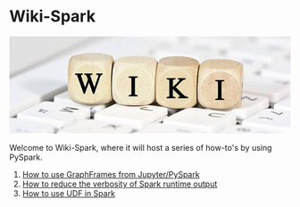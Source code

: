 # Wiki-Spark

![wiki-spark](./wiki.jpeg)


Welcome to Wiki-Spark, where it will host a series of how-to's by using PySpark.


1. [How to use GraphFrames from Jupyter/PySpark](./using-graphframes-with-jupyter.md)
2. [How to reduce the verbosity of Spark runtime output](./reduce-the-verbosity-of-spark-runtime-output.md)
3. [How to use UDF in Spark](./how-to-use-UDF-in-spark.md)